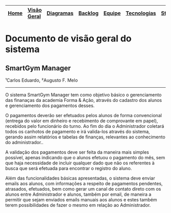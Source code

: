 |[Home](http://code.google.com/p/smartgym-bsi-2012-2/)|[Visão Geral](http://code.google.com/p/smartgym-bsi-2012-2/wiki/visao_geral)|[Diagramas](http://code.google.com/p/smartgym-bsi-2012-2/wiki/Diagramas)|[Backlog](http://code.google.com/p/smartgym-bsi-2012-2/wiki/backlog)|[Equipe](http://code.google.com/p/smartgym-bsi-2012-2/wiki/Equipe)|[Tecnologias](http://code.google.com/p/smartgym-bsi-2012-2/wiki/Tecnologias)|[Stakeholders](http://code.google.com/p/smartgym-bsi-2012-2/wiki/Atores_papeis)|[Mockups](http://code.google.com/p/smartgym-bsi-2012-2/wiki/Telas)|
|:----------------------------------------------------|:----------------------------------------------------------------------------|:-----------------------------------------------------------------------|:-------------------------------------------------------------------|:-----------------------------------------------------------------|:---------------------------------------------------------------------------|:------------------------------------------------------------------------------|:-----------------------------------------------------------------|

# Documento de visão geral do sistema #
## SmartGym Manager ##
¹Carlos Eduardo, ²Augusto F. Melo


---


O sistema SmartGym Manager tem como objetivo básico o gerenciamento das finanaças da academia Forma & Ação, através do cadastro dos alunos e gerenciamento dos pagamentos desses.

O pagamentos deverão ser efetuados pelos alunos de forma convencional (entrega do valor em dinheiro e recebimento de comprovante em papel), recebidos pelo funcionário do turno. Ao fim do dia o Administrador coletará todos os canhotos de pagamento e irá valida-los através do sistema, gerando assim relatórios e tabelas de finanças, relevantes ao conhecimento do administrador..

A validação dos pagamentos deve ser feita da maneira mais simples possível, apenas indicando que o alunos efetuou o pagamento do mês, sem que haja necessidade de incluir qualquer dado que não os referentes à busca que será efetuada para encontrar o registro do aluno.

Além das funcionalidades básicas apresentadas, o sistema deve enviar emails aos alunos, com informações a respeito de pagamentos pendentes, atrasados, efetuados, bem como gerar um canal de contato direto com os alunos entre Administrador e alunos, também por email, de maneira a permitir que sejam enviados emails manuais aos alunos e estes também terem possibilidades de fazer o mesmo em relação ao Administrador.
